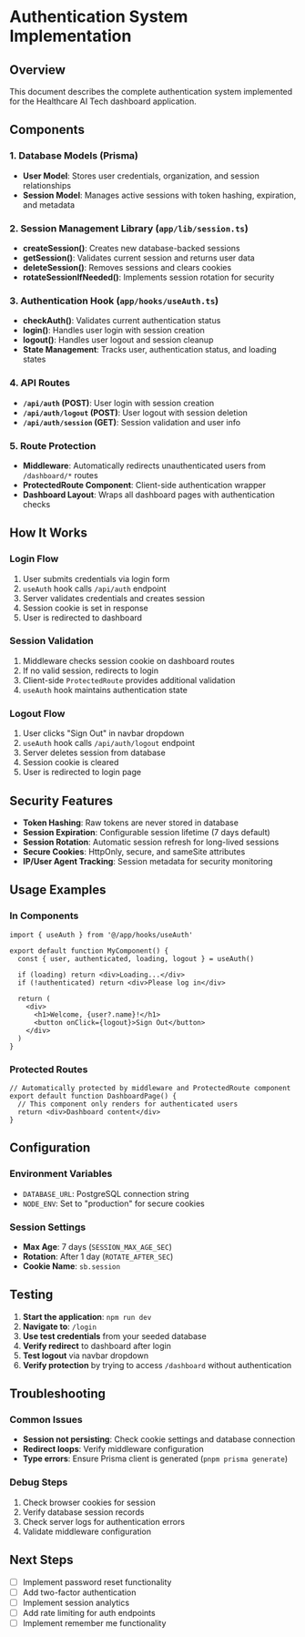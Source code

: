 # Authentication System Implementation

## Overview
This document describes the complete authentication system implemented for the Healthcare AI Tech dashboard application.

## Components

### 1. Database Models (Prisma)
- **User Model**: Stores user credentials, organization, and session relationships
- **Session Model**: Manages active sessions with token hashing, expiration, and metadata

### 2. Session Management Library (`app/lib/session.ts`)
- **createSession()**: Creates new database-backed sessions
- **getSession()**: Validates current session and returns user data
- **deleteSession()**: Removes sessions and clears cookies
- **rotateSessionIfNeeded()**: Implements session rotation for security

### 3. Authentication Hook (`app/hooks/useAuth.ts`)
- **checkAuth()**: Validates current authentication status
- **login()**: Handles user login with session creation
- **logout()**: Handles user logout and session cleanup
- **State Management**: Tracks user, authentication status, and loading states

### 4. API Routes
- **`/api/auth` (POST)**: User login with session creation
- **`/api/auth/logout` (POST)**: User logout with session deletion
- **`/api/auth/session` (GET)**: Session validation and user info

### 5. Route Protection
- **Middleware**: Automatically redirects unauthenticated users from `/dashboard/*` routes
- **ProtectedRoute Component**: Client-side authentication wrapper
- **Dashboard Layout**: Wraps all dashboard pages with authentication checks

## How It Works

### Login Flow
1. User submits credentials via login form
2. `useAuth` hook calls `/api/auth` endpoint
3. Server validates credentials and creates session
4. Session cookie is set in response
5. User is redirected to dashboard

### Session Validation
1. Middleware checks session cookie on dashboard routes
2. If no valid session, redirects to login
3. Client-side `ProtectedRoute` provides additional validation
4. `useAuth` hook maintains authentication state

### Logout Flow
1. User clicks "Sign Out" in navbar dropdown
2. `useAuth` hook calls `/api/auth/logout` endpoint
3. Server deletes session from database
4. Session cookie is cleared
5. User is redirected to login page

## Security Features

- **Token Hashing**: Raw tokens are never stored in database
- **Session Expiration**: Configurable session lifetime (7 days default)
- **Session Rotation**: Automatic session refresh for long-lived sessions
- **Secure Cookies**: HttpOnly, secure, and sameSite attributes
- **IP/User Agent Tracking**: Session metadata for security monitoring

## Usage Examples

### In Components
```tsx
import { useAuth } from '@/app/hooks/useAuth'

export default function MyComponent() {
  const { user, authenticated, loading, logout } = useAuth()
  
  if (loading) return <div>Loading...</div>
  if (!authenticated) return <div>Please log in</div>
  
  return (
    <div>
      <h1>Welcome, {user?.name}!</h1>
      <button onClick={logout}>Sign Out</button>
    </div>
  )
}
```

### Protected Routes
```tsx
// Automatically protected by middleware and ProtectedRoute component
export default function DashboardPage() {
  // This component only renders for authenticated users
  return <div>Dashboard content</div>
}
```

## Configuration

### Environment Variables
- `DATABASE_URL`: PostgreSQL connection string
- `NODE_ENV`: Set to "production" for secure cookies

### Session Settings
- **Max Age**: 7 days (`SESSION_MAX_AGE_SEC`)
- **Rotation**: After 1 day (`ROTATE_AFTER_SEC`)
- **Cookie Name**: `sb.session`

## Testing

1. **Start the application**: `npm run dev`
2. **Navigate to**: `/login`
3. **Use test credentials** from your seeded database
4. **Verify redirect** to dashboard after login
5. **Test logout** via navbar dropdown
6. **Verify protection** by trying to access `/dashboard` without authentication

## Troubleshooting

### Common Issues
- **Session not persisting**: Check cookie settings and database connection
- **Redirect loops**: Verify middleware configuration
- **Type errors**: Ensure Prisma client is generated (`pnpm prisma generate`)

### Debug Steps
1. Check browser cookies for session
2. Verify database session records
3. Check server logs for authentication errors
4. Validate middleware configuration

## Next Steps

- [ ] Implement password reset functionality
- [ ] Add two-factor authentication
- [ ] Implement session analytics
- [ ] Add rate limiting for auth endpoints
- [ ] Implement remember me functionality
